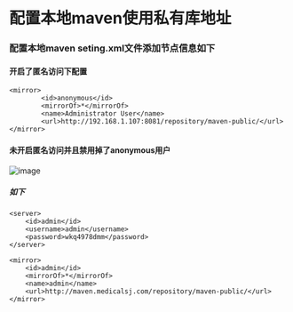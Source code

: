 # 配置本地maven使用私有库地址
### 配置本地maven seting.xml文件添加节点信息如下
#### 开启了匿名访问下配置
```Plain Text
<mirror>
        <id>anonymous</id>
        <mirrorOf>*</mirrorOf>
        <name>Administrator User</name>
        <url>http://192.168.1.107:8081/repository/maven-public/</url>
</mirror>
```
#### 未开启匿名访问并且禁用掉了anonymous用户
![image](images/zyft_Hx_LsOGqLFdxbm3dYyUpvmODQcIm1fY8KqxnIk.png)

##### 如下
```Plain Text
<server>
    <id>admin</id>
    <username>admin</username>
    <password>wkq4978dmm</password>
</server>
```
```Plain Text
<mirror>
    <id>admin</id>
    <mirrorOf>*</mirrorOf>
    <name>admin</name>
    <url>http://maven.medicalsj.com/repository/maven-public/</url>
</mirror>
```
